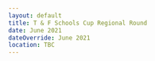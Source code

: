 ```yaml
---
layout: default
title: T & F Schools Cup Regional Round
date: June 2021
dateOverride: June 2021
location: TBC
---
```

